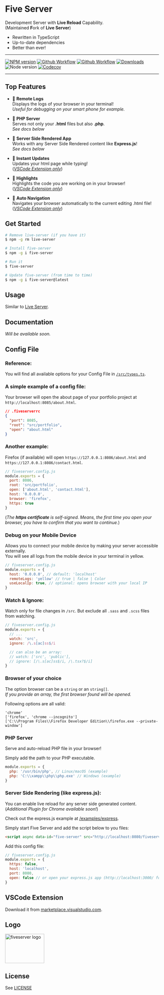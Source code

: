 # Five Server

Development Server with **Live Reload** Capability.  
(Maintained **F**ork of **Live Server**)

- Rewritten in TypeScript
- Up-to-date dependencies
- Better than ever!

---

[![NPM version](https://img.shields.io/npm/v/five-server.svg?style=flat-square)](https://www.npmjs.com/package/five-server)
[![Github Workflow](https://img.shields.io/github/workflow/status/yandeu/five-server/CI/main?label=build&logo=github&style=flat-square)](https://github.com/yandeu/five-server/actions?query=workflow%3ACI)
[![Github Workflow](https://img.shields.io/github/workflow/status/yandeu/five-server/CodeQL/main?label=CodeQL&logo=github&style=flat-square)](https://github.com/yandeu/five-server/actions?query=workflow%3ACodeQL)
[![Downloads](https://img.shields.io/npm/dm/five-server.svg?style=flat-square)](https://www.npmjs.com/package/five-server)
![Node version](https://img.shields.io/node/v/five-server.svg?style=flat-square)
[![Codecov](https://img.shields.io/codecov/c/github/yandeu/five-server?logo=codecov&style=flat-square)](https://codecov.io/gh/yandeu/five-server)

---

## Top Features

- 🚀 **Remote Logs**  
   Displays the logs of your browser in your terminal!  
   _Useful for debugging on your smart phone for example._

- 🚀 **PHP Server**  
  Serves not only your **.html** files but also **.php**.  
  _See docs below_

- 🚀 **Server Side Rendered App**  
  Works with any Server Side Rendered content like **Express.js**!  
  _See docs below_

- 🚀 **Instant Updates**  
  Updates your html page while typing!  
  (_[VSCode Extension only](https://marketplace.visualstudio.com/items?itemName=yandeu.five-server)_)

- 🚀 **Highlights**  
  Highlights the code you are working on in your browser!  
   (_[VSCode Extension only](https://marketplace.visualstudio.com/items?itemName=yandeu.five-server)_)

- 🚀 **Auto Navigation**  
  Navigates your browser automatically to the current editing .html file!  
  (_[VSCode Extension only](https://marketplace.visualstudio.com/items?itemName=yandeu.five-server)_)

## Get Started

```bash
# Remove live-server (if you have it)
$ npm -g rm live-server

# Install five-server
$ npm -g i five-server

# Run it
$ five-server

# Update five-server (from time to time)
$ npm -g i five-server@latest
```

## Usage

Similar to [Live Server](https://www.npmjs.com/package/live-server).

## Documentation

_Will be available soon._

## Config File

### Reference:

You will find all available options for your Config File in [`/src/types.ts`](https://github.com/yandeu/five-server/blob/main/src/types.ts).

### A simple example of a config file:

Your browser will open the about page of your portfolio project at `http://localhost:8085/about.html`.

```json
// .fiveserverrc
{
  "port": 8085,
  "root": "src/portfolio",
  "open": "about.html"
}
```

### Another example:

Firefox (if available) will open `https://127.0.0.1:8086/about.html` and `https://127.0.0.1:8086/contact.html`.

```js
// fiveserver.config.js
module.exports = {
  port: 8086,
  root: 'src/portfolio',
  open: ['about.html', 'contact.html'],
  host: '0.0.0.0',
  browser: 'firefox',
  https: true
}
```

(_The **https certificate** is self-signed. Means, the first time you open your browser, you have to confirm that you want to continue._)

### Debug on your Mobile Device

Allows you to connect your mobile device by making your server accessible externally.  
You will see all logs from the mobile device in your terminal in yellow.

```js
// fiveserver.config.js
module.exports = {
  host: '0.0.0.0', // default: 'localhost'
  remoteLogs: 'yellow' // true | false | Color
  useLocalIp: true, // optional: opens browser with your local IP
}
```

### Watch & Ignore:

Watch only for file changes in `/src`. But exclude all `.sass` and `.scss` files from watching.

```js
// fiveserver.config.js
module.exports = {
  // ...
  watch: 'src',
  ignore: /\.s[ac]ss$/i

  // can also be an array:
  // watch: ['src', 'public'],
  // ignore: [/\.s[ac]ss$/i, /\.tsx?$/i]
}
```

### Browser of your choice

The option browser can be a `string` or an `string[]`.  
_If you provide an array, the first browser found will be opened._

Following options are all valid:

```
'chrome'
['firefox', 'chrome --incognito']
['C:\\Program Files\\Firefox Developer Edition\\firefox.exe --private-window']
```

### PHP Server

Serve and auto-reload PHP file in your browser!

Simply add the path to your PHP executable.

```js
module.exports = {
  php: '/usr/bin/php', // Linux/macOS (example)
  php: 'C:\\xampp\\php\\php.exe' // Windows (example)
}
```

### Server Side Rendering (like express.js):

You can enable live reload for any server side generated content.  
(_Additional Plugin for Chrome available soon!_)

Check out the express.js example at [/examples/express](https://github.com/yandeu/five-server/tree/main/examples/express).

Simply start Five Server and add the script below to you files:

```html
<script async data-id="five-server" src="http://localhost:8080/fiveserver.js"></script>
```

Add this config file:

```js
// fiveserver.config.js
module.exports = {
  https: false,
  host: 'localhost',
  port: 8080,
  open: false // or open your express.js app (http://localhost:3000/ for example)
}
```

## VSCode Extension

Download it from [marketplace.visualstudio.com](https://marketplace.visualstudio.com/items?itemName=yandeu.five-server).

## Logo

<img alt="fiveserver logo" src="https://raw.githubusercontent.com/yandeu/five-server/main/img/logo.png" width="128" height="96">

## License

See [LICENSE](https://github.com/yandeu/five-server/blob/main/LICENSE)
